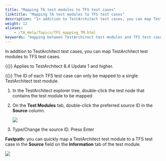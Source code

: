 ```yaml
--- 
title: "Mapping TA test modules to TFS test cases"
linktitle: "Mapping TA test modules to TFS test cases"
description: "In addition to TestArchitect test cases, you can map TestArchitect test modules to TFS test cases."
weight: 12
aliases: 
    - /TA_Help/Topics/TFS_mapping_TM.html
keywords: "mapping between TestArchitect test modules and TFS test cases, map TA test modules to TFS test cases"
---
```


In addition to TestArchitect test cases, you can map TestArchitect test modules to TFS test cases.

{{<note>}} Applies to TestArchitect 8.4 Update 1 and higher.

{{<remember>}} The ID of each TFS test case can only be mapped to a single TestArchitect test module.

1.  In the TestArchitect explorer tree, double-click the test node that contains the test module to be mapped

2.  On the **Test Modules** tab, double-click the preferred source ID in the **Source** column.

    ![](/images/TA_Help/Images/TFS_map_TM_listview.png)

3.  Type/Change the source ID. Press Enter


**Fastpath:** you can quickly map a TestArchitect test module to a TFS test case in the **Source** field on the **Information** tab of the test module.

![](/images/TA_Help/Images/TFS_map_TM_information_tab.png)



